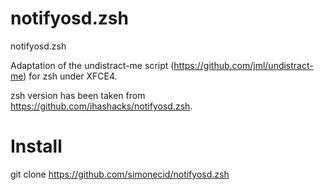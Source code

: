 # notifyosd.zsh
notifyosd.zsh

Adaptation of the undistract-me script (https://github.com/jml/undistract-me) for zsh under XFCE4.

zsh version has been taken from https://github.com/ihashacks/notifyosd.zsh.

# Install 

git clone https://github.com/simonecid/notifyosd.zsh
